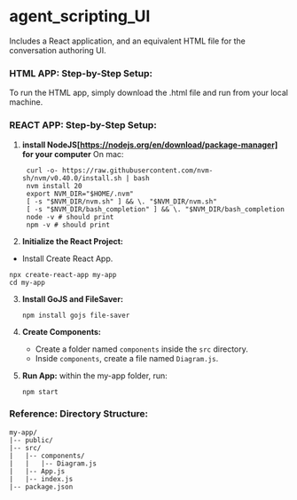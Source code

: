 # agent_scripting_UI
Includes a React application, and an equivalent HTML file for the conversation authoring UI.

### HTML APP: Step-by-Step Setup:
To run the HTML app, simply download the .html file and run from your local machine.

### REACT APP: Step-by-Step Setup:

1. **install NodeJS[https://nodejs.org/en/download/package-manager] for your computer**
   On mac:
    ```
     curl -o- https://raw.githubusercontent.com/nvm-sh/nvm/v0.40.0/install.sh | bash
     nvm install 20
     export NVM_DIR="$HOME/.nvm"
     [ -s "$NVM_DIR/nvm.sh" ] && \. "$NVM_DIR/nvm.sh"
     [ -s "$NVM_DIR/bash_completion" ] && \. "$NVM_DIR/bash_completion
     node -v # should print 
     npm -v # should print
    ```
4.  **Initialize the React Project:**
   * Install Create React App.
   ```
   npx create-react-app my-app
   cd my-app
   ```

3. **Install GoJS and FileSaver:**
   ```
   npm install gojs file-saver
   ```

4. **Create Components:**
   * Create a folder named `components` inside the `src` directory.
   * Inside `components`, create a file named `Diagram.js`.
  
5. **Run App:**
   within the my-app folder, run:
   ```
   npm start
   ```


### Reference: Directory Structure:
   ```
   my-app/
   |-- public/
   |-- src/
   |   |-- components/
   |   |   |-- Diagram.js
   |   |-- App.js
   |   |-- index.js
   |-- package.json
   ```


